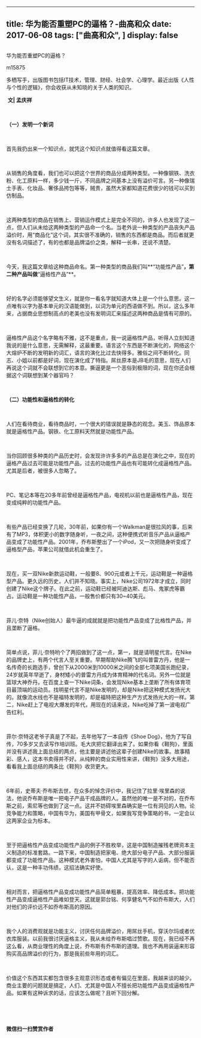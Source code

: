 
---
title:   华为能否重塑PC的逼格？-曲高和众
date: 2017-06-08
tags: ["曲高和众", ]
display: false
---


## 



华为能否重塑PC的逼格？




m15875




多栖写手，出版图书包括IT技术，管理、财经、社会学、心理学。最近出版《人性与个性的逻辑》，你会收获从未知晓的关于人类的知识。


&nbsp;**文|&nbsp;孟庆祥**

&nbsp;

**（一）发明一个新词**

&nbsp;

首先我扔出来一个知识点，就凭这个知识点就值得看这篇文章。

&nbsp;

从销售的角度看，我们也可以把这个世界的商品分成两种类型。一种像钢铁、洗衣粉、化工原料一样，多少钱一斤，不同品牌之间基本上没有溢价可言。另一种像瑞士手表、化妆品、奢侈品挎包等等，贼贵，虽然大家都知道花费很少的钱可以买到仿制品。

&nbsp;

这两种类型的商品在销售上、营销运作模式上是完全不同的，许多人也发现了这一点，但人们从未给这两种类型的产品命一个名。当老外说一种类型的产品丧失产品溢价时，用“商品化”这个词，其实很不准确的，销售的东西都是商品。而后者就更没有名词描述了，有的也都是品牌溢价之类，解释一长串，还说不清楚。

&nbsp;

今天，我这篇文章给这种商品命名。第一种类型的商品我们叫**“功能性产品”**，第二种产品叫做**“逼格性产品”**。

&nbsp;

好的名字必须能够望文生义，就是你一看名字就知道大体上是一个什么意思。这一点唯有以字为基本单元的汉语能做到，以词为单元的西语做不到。所以，这么多年来，占据商业思想制高点的老美也没有发明词汇来描述这两种商品是情有可原的。

&nbsp;

逼格性产品这个名字略有不雅，这不是重点，我一说逼格性产品，听得人立刻知道我说的是什么意思，无需解释，这最重要。语言这个东西是不断演化的，网络这个大熔炉不断的发明新的词汇，语言的演化比过去快得多。雅俗之间不断转化。同志、小姐以前都是好词，现在演化成了特指。屌丝原本是JB毛的意思，现在人们再说这个词就不会联想到它的本意。撕逼更是一个恶俗到极限的词，现在你还会根据这个词联想到某个器官吗？

&nbsp;

**（二）功能性和逼格性的转化**

&nbsp;

人们在看待商业，看待商品时，一个很大的错误就是静态的观念。美玉、饰品原本就是逼格性产品。钢铁、化工原料天然就是功能性产品。

&nbsp;

当你回顾很多种类的产品历史时，会发现许许多多的产品总是在演化之中，现在的逼格产品过去可能是功能性产品，过去的功能性产品也有可能转化成逼格性产品。尤其是后者，被很多人忽略了。

&nbsp;

PC、笔记本等在20多年前曾经是逼格性产品，电视机以前也是逼格性产品，现在变成纯粹的功能性产品。

&nbsp;

有些产品已经变换了几轮，30年前，如果你有一个Walkman是很拉风的事，后来有了MP3，体积更小的数字随身听，一夜之间，这种便携式听音乐产品从逼格产品变成了功能性产品。2001年，乔布斯整出了一个iPod，又一次把随身听变成了逼格型产品，苹果公司就借此机会重生了。

&nbsp;

现在，买一双Nike新款运动鞋，一般要8、900元或者上千元，运动鞋是一种逼格型产品。更久远的历史，人们并不知晓。事实上，Nike公司1972年才成立，同时创建了Nike这个牌子。在此之前，运动鞋已经被阿迪达斯、彪马、鬼冢虎等霸占。运动鞋是一种功能性产品，一般售价都只有30~40美元。

&nbsp;

菲儿·奈特（Nike创始人）最牛逼的成就就是把功能性产品变成了比格性产品，并且垄断了逼格。

&nbsp;

简单点说，菲儿·奈特哟个了两招做到了这一点，第一，就是请明星代言。在Nike的品牌史上，有两个代言人至关重要。早期帮助Nike腾飞的叫普雷方丹，他是一名传奇的长跑选手，曾创下从2000米到10000米之间的全部七项美国长跑纪录，24岁就英年早逝了，身材矮小的普雷方丹成为体育精神的代名词。另外一位就是篮球大神乔丹。在百度上查一下Nike词条，会发现Nike基本上垄断了所有体育项目最顶端的运动员。找明星代言不是Nike发明的，却是Nike把这种模式发扬光大的。就像流水线也不是福特发明的，却是福特把这种生产方式发扬光大的一样。第二，Nike赶上了电视大爆发的年代，用现在的话来说，Nike吃掉了第一波电视广告红利。

&nbsp;

菲尔·奈特这老爷子真是了不起，去年他写了一本自传《Shoe Dog》，他为了写自传，70多岁又去读写作培训班。毛大庆把它翻译出来了。如果你看《鞋狗》，里面并没有讲述我上面总结的两点，他主要是讲述他这辈子创建Nike的故事。故事精彩、感人，这本书卖得并不好。从纯粹的商业实用性来讲，《鞋狗》没多大用途，看看我上面总结的两条比《鞋狗》收货更大。

&nbsp;

6年前，史蒂夫·乔布斯去世，在众多的悼念评价中，我记住了拉里·埃里森的说法，他说乔布斯是唯一把电子产品干成品牌的人。虽然他的唯一是不对的，在乔布斯之前，索尼等也做到了这一点。这并不妨碍埃里森确实是一位有洞见的人物。论竞争能力和策略，中国有华为，美国有甲骨文，如果我写竞争策略的书，一定会以这两家企业为标本。

&nbsp;

至于把逼格性产品变成功能性产品的例子不胜枚举，这是中国制造摧残老牌资本主义制造的标准套路。一路下来，中国制造把家电、绝大部分电子产品、大部分服装都变成了功能性产品。这种模式老外害怕，中国人尤其是写字的人诟病，但不能否认，这是一种丰功伟绩，这招法确实好使。

&nbsp;

相对而言，把逼格性产品变成功能性产品简单粗暴，提高效率、降低成本。把功能性产品变成逼格性产品难如登天。这就是郭台铭、何享健名气不如乔布斯大，人们对他们的评价远不如乔布斯高的原因。

&nbsp;

我个人的消费观就是功能主义，讨厌任何品牌溢价，用屌丝手机，穿沃尔玛或者优衣库服装。以前我很讨厌逼格主义，我从未给乔布斯唱过赞歌。现在，我已经不再这么看，从商业理性的角度上说，乔布斯有乔布斯的道理。我也不再用装逼来形容购买高品牌溢价的行为，那是我前些年用的词汇。

&nbsp;

价值这个东西其实都包含很多主观意识形态或者有偏见在里面，我越来谈的越少。商业主要的问题就是搞定，人们、尤其是中国人不擅长把功能性产品变成逼格性产品。如果有这种诉求的话，应该怎么做呢？且听下回分解。

&nbsp;

&nbsp;




**微信扫一扫赞赏作者**















